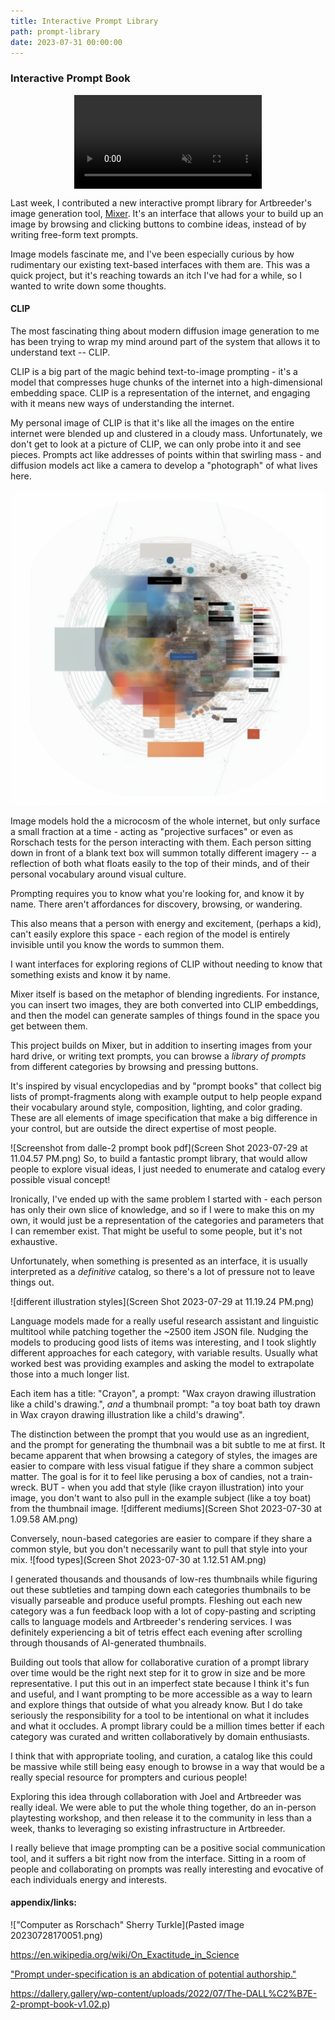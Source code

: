 ```yaml
---
title: Interactive Prompt Library
path: prompt-library
date: 2023-07-31 00:00:00
---
```


### Interactive Prompt Book



<video src="Screen Recording 2023-07-29 at 11.35.30 PM.webm" muted autoplay loop alt="inchworm" style="margin:auto; display:block; max-width:100%"> </video>


Last week, I contributed a new interactive prompt library for Artbreeder's image generation tool, [Mixer](https://www.artbreeder.com/create/mixer). It's an interface that allows your to build up an image by browsing and clicking buttons to combine ideas, instead of by writing free-form text prompts.

Image models fascinate me, and I've been especially curious by how rudimentary our existing text-based interfaces with them are. This was a quick project, but it's reaching towards an itch I've had for a while, so I wanted to write down some thoughts.

#### CLIP


The most fascinating thing about modern diffusion image generation to me has been trying to wrap my mind around part of the system that allows it to understand text -- CLIP. 

CLIP is a big part of the magic behind text-to-image prompting - it's a model that compresses huge chunks of the internet into a high-dimensional embedding space. CLIP is a representation of the internet, and engaging with it means new ways of understanding the internet.

My personal image of CLIP is that it's like all the images on the entire internet were blended up and clustered in a cloudy mass. Unfortunately, we don't get to look at a picture of CLIP, we can only probe into it and see pieces. Prompts act like addresses of points within that swirling mass - and diffusion models act like a camera to develop a "photograph" of what lives here. 

![artists representation of CLIP](maxbittker_null_0e5480ae-f405-4b7b-af31-20b865007a8b.png)

Image models hold the a microcosm of the whole internet, but only surface a small fraction at a time - acting as "projective surfaces" or even as Rorschach tests for the person interacting with them. Each person sitting down in front of a blank text box will summon totally different imagery -- a reflection of both what floats easily to the top of their minds, and of their personal vocabulary around visual culture.

Prompting requires you to know what you're looking for, and know it by name. There aren't affordances for discovery, browsing, or wandering. 

This also means that a person with energy and excitement, (perhaps a kid), can't easily explore this space - each region of the model is entirely invisible until you know the words to summon them. 

I want interfaces for exploring regions of CLIP without needing to know that something exists and know it by name.

Mixer itself is based on the metaphor of blending ingredients. For instance, you can insert two images, they are both converted into CLIP embeddings, and then the model can generate samples of things found in the space you get between them.

This project builds on Mixer, but in addition to inserting images from your hard drive, or writing text prompts, you can browse a *library of prompts* from different categories by browsing and pressing buttons. 





It's inspired by visual encyclopedias and by "prompt books" that collect big lists of prompt-fragments along with example output to help people expand their vocabulary around style, composition, lighting, and color grading. These are all elements of image specification that make a big difference in your control, but are outside the direct expertise of most people. 

![Screenshot from dalle-2 prompt book pdf](Screen Shot 2023-07-29 at 11.04.57 PM.png)
So, to build a fantastic prompt library, that would allow people to explore visual ideas, I just needed to enumerate and catalog every possible visual concept! 

Ironically, I've ended up with the same problem I started with  - each person has only their own slice of knowledge, and so if I were to make this on my own, it would just be a representation of the categories and parameters that I can remember exist. That might be useful to some people, but it's not exhaustive.

Unfortunately, when something is presented as an interface, it is usually interpreted as a _definitive_ catalog, so there's a lot of pressure not to leave things out.  

![different illustration styles](Screen Shot 2023-07-29 at 11.19.24 PM.png)

Language models made for a really useful research assistant and linguistic multitool while patching together the ~2500 item JSON file. Nudging the models to producing good lists of items was interesting, and I took slightly different approaches for each category, with variable results. Usually what worked best was providing examples and asking the model to extrapolate those into a much longer list. 

Each item has 
a title:
	"Crayon", 
a prompt: 
	"Wax crayon drawing illustration like a child's drawing.", 
*and* a thumbnail prompt: 
	"a toy boat bath toy drawn in Wax crayon drawing illustration like a child's drawing".

The distinction between the prompt that you would use as an ingredient, and the prompt for generating the thumbnail was a bit subtle to me at first. It became apparent that when browsing a category of styles, the images are easier to compare with less visual fatigue if they share a common subject matter. The goal is for it to feel like perusing a box of candies, not a train-wreck. BUT - when you add that style (like crayon illustration) into your image, you don't want to also pull in the example subject (like a toy boat) from the thumbnail image. 
![different mediums](Screen Shot 2023-07-30 at 1.09.58 AM.png)

Conversely, noun-based categories are easier to compare if they share a common style, but you don't necessarily want to pull that style into your mix.
![food types](Screen Shot 2023-07-30 at 1.12.51 AM.png)

I generated thousands and thousands of low-res thumbnails while figuring out these subtleties and tamping down each categories thumbnails to be visually parseable and produce useful prompts. Fleshing out each new category was a fun feedback loop with a lot of copy-pasting and scripting calls to language models and Artbreeder's rendering services. I was definitely experiencing a bit of tetris effect each evening after scrolling through thousands of AI-generated thumbnails.

Building out tools that allow for collaborative curation of a prompt library over time would be the right next step for it to grow in size and be more representative. I put this out in an imperfect state because I think it's fun and useful, and I want prompting to be more accessible as a way to learn and explore things that outside of what you already know. But I do take seriously the responsibility for a tool to be intentional on what it includes and what it occludes. A prompt library could be a million times better if each category was curated and written collaboratively by domain enthusiasts. 

I think that with appropriate tooling, and curation, a catalog like this could be massive while still being easy enough to browse in a way that would be a really special resource for prompters and curious people! 

Exploring this idea through collaboration with Joel and Artbreeder was really ideal. We were able to put the whole thing together, do an in-person playtesting workshop, and then release it to the community in less than a week, thanks to leveraging so existing infrastructure in Artbreeder.

I really believe that image prompting can be a positive social communication tool, and it suffers a bit right now from the interface. Sitting in a room of people and collaborating on prompts was really interesting and evocative of each individuals energy and interests. 


#### appendix/links:
!["Computer as Rorschach" Sherry Turkle](Pasted image 20230728170051.png)

https://en.wikipedia.org/wiki/On_Exactitude_in_Science

[ "Prompt under-specification is an abdication of potential authorship."](https://twitter.com/graycrawford/status/1600960539156283393)


https://dallery.gallery/wp-content/uploads/2022/07/The-DALL%C2%B7E-2-prompt-book-v1.02.p)



